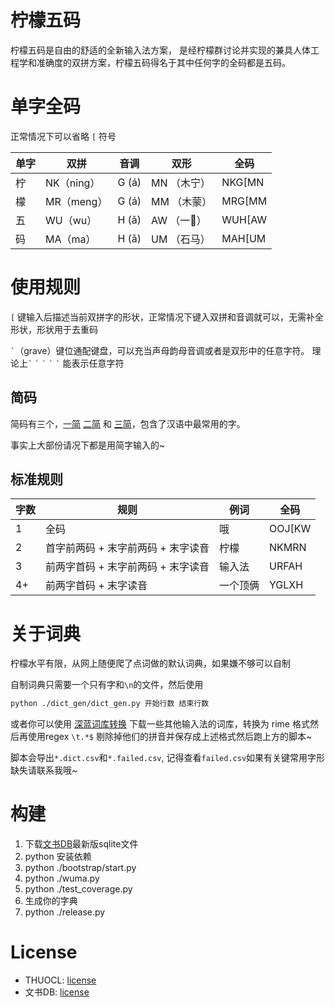 # 柠檬五码

柠檬五码是自由的舒适的全新输入法方案，
是经柠檬群讨论并实现的兼具人体工程学和准确度的双拼方案，柠檬五码得名于其中任何字的全码都是五码。


# 单字全码
正常情况下可以省略 `[` 符号

| 单字 | 双拼       | 音调  | 双形        | 全码   |
| ---- | ---------- | ----- | ----------- | ------ |
| 柠   | NK（ning） | G (á) | MN （木宁） | NKG[MN |
| 檬   | MR（meng） | G (á) | MM （木蒙） | MRG[MM |
| 五   | WU（wu）   | H (ǎ) | AW （一𫝀） | WUH[AW |
| 码   | MA（ma）   | H (ǎ) | UM （石马） | MAH[UM |

# 使用规则

`[` 键输入后描述当前双拼字的形状，正常情况下键入双拼和音调就可以，无需补全形状，形状用于去重码

`` ` ``（grave）键位通配键盘，可以充当声母韵母音调或者是双形中的任意字符。
理论上`` ` `` `` ` `` `` ` `` `` ` `` `` ` `` 能表示任意字符

## 简码
简码有三个，[一简](jianma.danzi.csv) [二简](jianma.erzi.csv) 和 [三简](jianma.sanzi.csv)，包含了汉语中最常用的字。

事实上大部份请况下都是用简字输入的~

## 标准规则

| 字数 | 规则                               | 例词     | 全码                             |
| ---- | ---------------------------------- | -------- | -------------------------------- |
| 1    | 全码                               | 哦       | OOJ[KW                            |
| 2    | 首字前两码 + 末字前两码 + 末字读音 | 柠檬     | NKMRN                            |
| 3    | 前两字首码 + 末字前两码 + 末字读音 | 输入法   | URFAH                            |
| 4+   | 前两字首码 + 末字读音               | 一个顶俩 | YGLXH                         |

# 关于词典
柠檬水平有限，从网上随便爬了点词做的默认词典，如果嫌不够可以自制

自制词典只需要一个只有字和`\n`的文件，然后使用

```sh
python ./dict_gen/dict_gen.py 开始行数 结束行数
```
或者你可以使用 [深蓝词库转换](https://github.com/studyzy/imewlconverter) 下载一些其他输入法的词库，转换为 rime 格式然后再使用regex `\t.*$` 剔除掉他们的拼音并保存成上述格式然后跑上方的脚本~

脚本会导出`*.dict.csv`和`*.failed.csv`, 记得查看`failed.csv`如果有关键常用字形缺失请联系我哦~

# 构建
1. 下载[文书DB](https://github.com/LemonHX/wenshudb/releases/)最新版sqlite文件
2. python 安装依赖
3. python ./bootstrap/start.py
4. python ./wuma.py
5. python ./test_coverage.py
6. 生成你的字典
7. python ./release.py

# License
- THUOCL: [license](./dev/LICENSE)
- 文书DB: [license](https://github.com/lemonhx/wenshudb)
